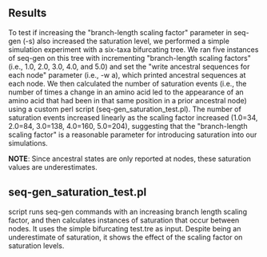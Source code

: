 ## Results
To test if increasing the "branch-length scaling factor" parameter in seq-gen (-s) also increased the saturation level, we performed a simple simulation experiment with a six-taxa bifurcating tree. We ran five instances of seq-gen on this tree with incrementing "branch-length scaling factors" (i.e., 1.0, 2.0, 3.0, 4.0, and 5.0) and set the "write ancestral sequences for each node" parameter (i.e., -w a), which printed ancestral sequences at each node. We then calculated the number of saturation events (i.e., the number of times a change in an amino acid led to the appearance of an amino acid that had been in that same position in a prior ancestral node) using a custom perl script (seq-gen_saturation_test.pl). The number of saturation events increased linearly as the scaling factor increased (1.0=34, 2.0=84, 3.0=138, 4.0=160, 5.0=204), suggesting that the "branch-length scaling factor" is a reasonable parameter for introducing saturation into our simulations. 

**NOTE**: Since ancestral states are only reported at nodes, these saturation values are underestimates.

## seq-gen_saturation_test.pl
script runs seq-gen commands with an increasing branch length scaling factor, and then calculates instances of saturation that occur between nodes.
It uses the simple bifurcating test.tre as input. Despite being an underestimate of saturation, it shows the effect of the scaling factor on saturation levels.
